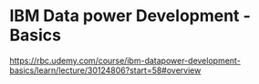 # IBM Data power Development - Basics 

https://rbc.udemy.com/course/ibm-datapower-development-basics/learn/lecture/30124806?start=58#overview






